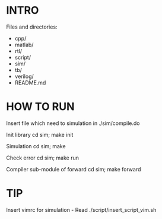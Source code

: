 <!---
/*******************************************************************************
// Project name   :
// File name      : README.md
// Created date   : Nov 22 2017
// Author         : Huy-Hung Ho
// Last modified  : Nov 22 2017 17:47
// Desc           :
*******************************************************************************/
-->

# INTRO

Files and directories:
-   cpp/
-   matlab/
-   rtl/
-   script/
-   sim/
-   tb/
-   verilog/
-   README.md

# HOW TO RUN

Insert file which need to simulation in ./sim/compile.do

Init library
	cd sim; make init

Simulation
	cd sim; make

Check error
	cd sim; make run

Compiler sub-module of forward
	cd sim; make forward

# TIP

Insert vimrc for simulation
	- Read ./script/insert_script_vim.sh
